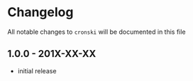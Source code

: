 # Changelog

All notable changes to `cronski` will be documented in this file

## 1.0.0 - 201X-XX-XX

- initial release
